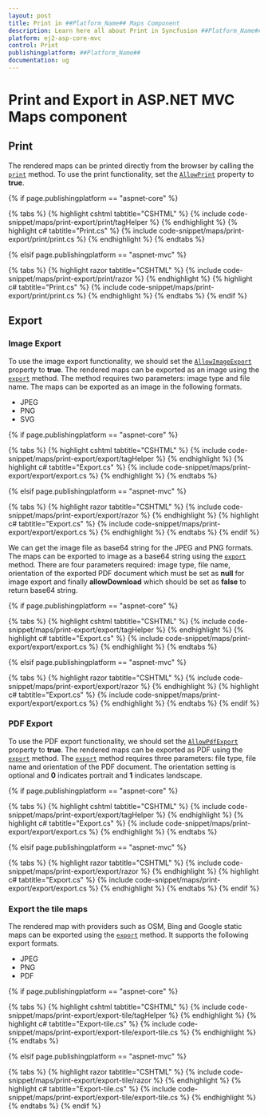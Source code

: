 ```yaml
---
layout: post
title: Print in ##Platform_Name## Maps Component
description: Learn here all about Print in Syncfusion ##Platform_Name## Maps component of Syncfusion Essential JS 2 and more.
platform: ej2-asp-core-mvc
control: Print
publishingplatform: ##Platform_Name##
documentation: ug
---
```


# Print and Export in ASP.NET MVC Maps component

## Print

The rendered maps can be printed directly from the browser by calling the [`print`](https://ej2.syncfusion.com/documentation/api/maps/#print) method. To use the print functionality, set the [`AllowPrint`](https://help.syncfusion.com/cr/aspnetmvc-js2/Syncfusion.EJ2.Maps.Maps.html#Syncfusion_EJ2_Maps_Maps_AllowPrint) property to **true**.

{% if page.publishingplatform == "aspnet-core" %}

{% tabs %}
{% highlight cshtml tabtitle="CSHTML" %}
{% include code-snippet/maps/print-export/print/tagHelper %}
{% endhighlight %}
{% highlight c# tabtitle="Print.cs" %}
{% include code-snippet/maps/print-export/print/print.cs %}
{% endhighlight %}
{% endtabs %}

{% elsif page.publishingplatform == "aspnet-mvc" %}

{% tabs %}
{% highlight razor tabtitle="CSHTML" %}
{% include code-snippet/maps/print-export/print/razor %}
{% endhighlight %}
{% highlight c# tabtitle="Print.cs" %}
{% include code-snippet/maps/print-export/print/print.cs %}
{% endhighlight %}
{% endtabs %}
{% endif %}



## Export

### Image Export

To use the image export functionality, we should set the [`AllowImageExport`](https://ej2.syncfusion.com/documentation/api/maps/#allowimageexport) property to **true**. The rendered maps can be exported as an image using the [`export`](https://ej2.syncfusion.com/documentation/api/maps/#export) method. The method requires two parameters: image type and file name. The maps can be exported as an image in the following formats.

* JPEG
* PNG
* SVG

{% if page.publishingplatform == "aspnet-core" %}

{% tabs %}
{% highlight cshtml tabtitle="CSHTML" %}
{% include code-snippet/maps/print-export/export/tagHelper %}
{% endhighlight %}
{% highlight c# tabtitle="Export.cs" %}
{% include code-snippet/maps/print-export/export/export.cs %}
{% endhighlight %}
{% endtabs %}

{% elsif page.publishingplatform == "aspnet-mvc" %}

{% tabs %}
{% highlight razor tabtitle="CSHTML" %}
{% include code-snippet/maps/print-export/export/razor %}
{% endhighlight %}
{% highlight c# tabtitle="Export.cs" %}
{% include code-snippet/maps/print-export/export/export.cs %}
{% endhighlight %}
{% endtabs %}
{% endif %}



We can get the image file as base64 string for the JPEG and PNG formats. The maps can be exported to image as a base64 string using the [`export`](https://ej2.syncfusion.com/documentation/api/maps/#export) method. There are four parameters required: image type, file name, orientation of the exported PDF document which must be set as **null** for image export and finally **allowDownload** which should be set as **false** to return base64 string.

{% if page.publishingplatform == "aspnet-core" %}

{% tabs %}
{% highlight cshtml tabtitle="CSHTML" %}
{% include code-snippet/maps/print-export/export/tagHelper %}
{% endhighlight %}
{% highlight c# tabtitle="Export.cs" %}
{% include code-snippet/maps/print-export/export/export.cs %}
{% endhighlight %}
{% endtabs %}

{% elsif page.publishingplatform == "aspnet-mvc" %}

{% tabs %}
{% highlight razor tabtitle="CSHTML" %}
{% include code-snippet/maps/print-export/export/razor %}
{% endhighlight %}
{% highlight c# tabtitle="Export.cs" %}
{% include code-snippet/maps/print-export/export/export.cs %}
{% endhighlight %}
{% endtabs %}
{% endif %}



### PDF Export

To use the PDF export functionality, we should set the [`AllowPdfExport`](https://ej2.syncfusion.com/documentation/api/maps/#allowpdfexport) property to **true**. The rendered maps can be exported as PDF using the [`export`](https://ej2.syncfusion.com/documentation/api/maps/#export) method. The [`export`](https://ej2.syncfusion.com/documentation/api/maps/#export) method requires three parameters: file type, file name and orientation of the PDF document. The orientation setting is optional and **0** indicates portrait and **1** indicates landscape.

{% if page.publishingplatform == "aspnet-core" %}

{% tabs %}
{% highlight cshtml tabtitle="CSHTML" %}
{% include code-snippet/maps/print-export/export/tagHelper %}
{% endhighlight %}
{% highlight c# tabtitle="Export.cs" %}
{% include code-snippet/maps/print-export/export/export.cs %}
{% endhighlight %}
{% endtabs %}

{% elsif page.publishingplatform == "aspnet-mvc" %}

{% tabs %}
{% highlight razor tabtitle="CSHTML" %}
{% include code-snippet/maps/print-export/export/razor %}
{% endhighlight %}
{% highlight c# tabtitle="Export.cs" %}
{% include code-snippet/maps/print-export/export/export.cs %}
{% endhighlight %}
{% endtabs %}
{% endif %}



### Export the tile maps

The rendered map with providers such as OSM, Bing and Google static maps can be exported using the [`export`](https://ej2.syncfusion.com/documentation/api/maps#export) method. It supports the following export formats.

* JPEG
* PNG
* PDF

{% if page.publishingplatform == "aspnet-core" %}

{% tabs %}
{% highlight cshtml tabtitle="CSHTML" %}
{% include code-snippet/maps/print-export/export-tile/tagHelper %}
{% endhighlight %}
{% highlight c# tabtitle="Export-tile.cs" %}
{% include code-snippet/maps/print-export/export-tile/export-tile.cs %}
{% endhighlight %}
{% endtabs %}

{% elsif page.publishingplatform == "aspnet-mvc" %}

{% tabs %}
{% highlight razor tabtitle="CSHTML" %}
{% include code-snippet/maps/print-export/export-tile/razor %}
{% endhighlight %}
{% highlight c# tabtitle="Export-tile.cs" %}
{% include code-snippet/maps/print-export/export-tile/export-tile.cs %}
{% endhighlight %}
{% endtabs %}
{% endif %}

